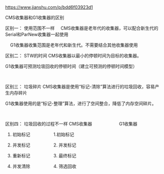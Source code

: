 https://www.jianshu.com/p/bdd6f03923d1

CMS收集器和G1收集器的区别
 

区别一： 使用范围不一样
    CMS收集器是老年代的收集器，可以配合新生代的Serial和ParNew收集器一起使用

    G1收集器收集范围是老年代和新生代。不需要结合其他收集器使用

区别二： STW的时间
CMS收集器以最小的停顿时间为目标的收集器。

G1收集器可预测垃圾回收的停顿时间（建立可预测的停顿时间模型）

 

区别三： 垃圾碎片
CMS收集器是使用“标记-清除”算法进行的垃圾回收，容易产生内存碎片

G1收集器使用的是“标记-整理”算法，进行了空间整合，降低了内存空间碎片。

 

区别四： 垃圾回收的过程不一样
CMS收集器                      G1收集器

1. 初始标记                   1.初始标记

2. 并发标记                   2. 并发标记

3. 重新标记                   3. 最终标记

4. 并发清除                   4. 筛选回收
 